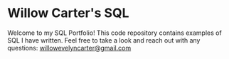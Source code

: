 # Willow Carter's SQL
Welcome to my SQL Portfolio! This code repository contains examples of SQL I have written. Feel free to take a look and reach out with any questions: willowevelyncarter@gmail.com

 

